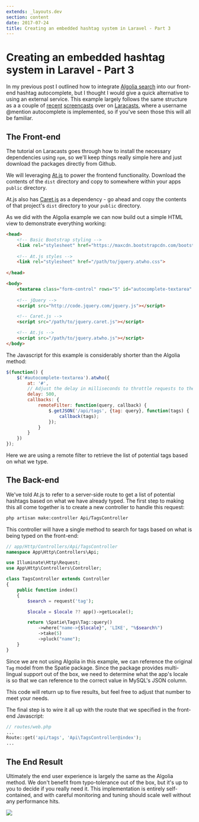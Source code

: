 ```yaml
---
extends: _layouts.dev
section: content
date: 2017-07-24
title: Creating an embedded hashtag system in Laravel - Part 3
---
```

# Creating an embedded hashtag system in Laravel - Part 3

In my previous post I outlined how to integrate [Algolia search](https://www.algolia.com) into our front-end hashtag autocomplete, but I thought I would give a quick alternative to using an external service.  This example largely follows the same structure as a a couple of [recent](https://laracasts.com/series/lets-build-a-forum-with-laravel/episodes/60) [screencasts](https://laracasts.com/series/lets-build-a-forum-with-laravel/episodes/61) over on [Laracasts](https://laracasts.com/), where a username @mention autocomplete is implemented, so if you've seen those this will all be familiar.

## The Front-end

The tutorial on Laracasts goes through how to install the necessary dependencies using `npm`, so we'll keep things really simple here and just download the packages directly from Github.

We will leveraging [At.js](https://github.com/ichord/At.js/) to power the frontend functionality.  Download the contents of the `dist` directory and copy to somewhere within your apps `public` directory.

At.js also has [Caret.js](https://github.com/ichord/Caret.js) as a dependency - go ahead and copy the contents of that project's `dist` directory to your `public` directory.

As we did with the Algolia example we can now build out a simple HTML view to demonstrate everything working:

```html
<head>
	<!-- Basic Bootstrap styling -->
	<link rel="stylesheet" href="https://maxcdn.bootstrapcdn.com/bootstrap/3.3.7/css/bootstrap.min.css">
	
	<!-- At.js styles -->
	<link rel="stylesheet" href="/path/to/jquery.atwho.css">
	
</head>

<body>
	<textarea class="form-control" rows="5" id="autocomplete-textarea" name="body">
	
	<!-- jQuery -->
	<script src="http://code.jquery.com/jquery.js"></script>

	<!-- Caret.js -->
	<script src="/path/to/jquery.caret.js"></script>

	<!-- At.js -->
	<script src="/path/to/jquery.atwho.js"></script>
</body>
```

The Javascript for this example is considerably shorter than the Algolia method:

```javascript
$(function() {
    $('#autocomplete-textarea').atwho({
        at: '#',
        // Adjust the delay in milliseconds to throttle requests to the server
        delay: 500,
        callbacks: {
            remoteFilter: function(query, callback) {
                $.getJSON('/api/tags', {tag: query}, function(tags) {
                    callback(tags);
                });
            }
        }
    })
});
```

Here we are using a remote filter to retrieve the list of potential tags based on what we type.

## The Back-end

We've told At.js to refer to a server-side route to get a list of potential hashtags based on what we have already typed.  The first step to making this all come together is to create a new controller to handle this request:

```bash
php artisan make:controller Api/TagsController
```

This controller will have a single method to search for tags based on what is being typed on the front-end:

```php
// app/Http/Controllers/Api/TagsController
namespace App\Http\Controllers\Api;

use Illuminate\Http\Request;
use App\Http\Controllers\Controller;

class TagsController extends Controller
{
    public function index()
    {
        $search = request('tag');

        $locale = $locale ?? app()->getLocale();

        return \Spatie\Tags\Tag::query()
            ->where("name->{$locale}", 'LIKE', "%$search%")
            ->take(5)
            ->pluck("name");
    }
}

```

Since we are not using Algolia in this example, we can reference the original `Tag` model from the Spatie package.  Since the package provides multi-lingual support out of the box, we need to determine what the app's locale is so that we can reference to the correct value in MySQL's JSON column.

This code will return up to five results, but feel free to adjust that number to meet your needs.

The final step is to wire it all up with the route that we specified in the front-end Javascript:

```php
// routes/web.php
...
Route::get('api/tags', 'Api\TagsController@index');
...
```

## The End Result

Ultimately the end user experience is largely the same as the Algolia method.  We don't benefit from typo-tolerance out of the box, but it's up to you to decide if you really need it.  This implementation is entirely self-contained, and with careful monitoring and tuning should scale well without any performance hits.

![](/assets/img/autocomplete_atjs.gif)
